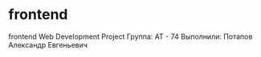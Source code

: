 # frontend
frontend
Web Development Project
Группа: АТ - 74
Выполнили:
Потапов Александр Евгеньевич
